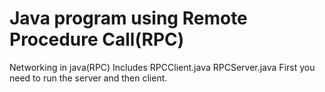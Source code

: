 # Java program using Remote Procedure Call(RPC)
Networking in java(RPC)
Includes RPCClient.java RPCServer.java First you need to run the server and then client.
